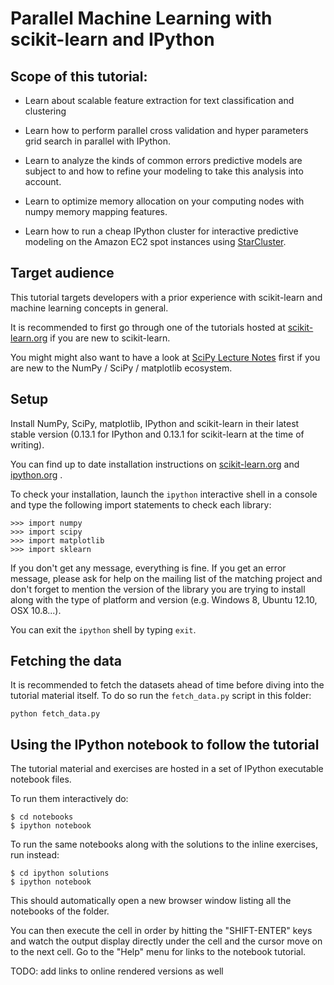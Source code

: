 # Parallel Machine Learning with scikit-learn and IPython

## Scope of this tutorial:

- Learn about scalable feature extraction for text classification and
  clustering

- Learn how to perform parallel cross validation and hyper parameters grid
  search in parallel with IPython.

- Learn to analyze the kinds of common errors predictive models are subject to
  and how to refine your modeling to take this analysis into account.

- Learn to optimize memory allocation on your computing nodes with numpy memory
  mapping features.

- Learn how to run a cheap IPython cluster for interactive predictive modeling on
  the Amazon EC2 spot instances using [StarCluster](http://star.mit.edu/cluster/).


## Target audience

This tutorial targets developers with a prior experience with scikit-learn and
machine learning concepts in general.

It is recommended to first go through one of the tutorials hosted at
[scikit-learn.org](http://scikit-learn.org) if you are new to scikit-learn.

You might might also want to have a look at [SciPy Lecture Notes](TODO) first
if you are new to the NumPy / SciPy / matplotlib ecosystem.


## Setup

Install NumPy, SciPy, matplotlib, IPython and scikit-learn in their latest
stable version (0.13.1 for IPython and 0.13.1 for scikit-learn at the time of
writing).

You can find up to date installation instructions on
[scikit-learn.org](http://scikit-learn.org) and
[ipython.org](http://ipython.org) .

To check your installation, launch the `ipython` interactive shell in a console
and type the following import statements to check each library:

    >>> import numpy
    >>> import scipy
    >>> import matplotlib
    >>> import sklearn

If you don't get any message, everything is fine. If you get an error message,
please ask for help on the mailing list of the matching project and don't
forget to mention the version of the library you are trying to install along
with the type of platform and version (e.g. Windows 8, Ubuntu 12.10, OSX
10.8...).

You can exit the `ipython` shell by typing `exit`.

## Fetching the data

It is recommended to fetch the datasets ahead of time before diving into the
tutorial material itself. To do so run the `fetch_data.py` script in this
folder:

    python fetch_data.py


## Using the IPython notebook to follow the tutorial

The tutorial material and exercises are hosted in a set of IPython executable
notebook files.

To run them interactively do:

    $ cd notebooks
    $ ipython notebook

To run the same notebooks along with the solutions to the inline exercises,
run instead:

    $ cd ipython solutions
    $ ipython notebook

This should automatically open a new browser window listing all the notebooks
of the folder.

You can then execute the cell in order by hitting the "SHIFT-ENTER" keys and
watch the output display directly under the cell and the cursor move on to the
next cell. Go to the "Help" menu for links to the notebook tutorial.


TODO: add links to online rendered versions as well
